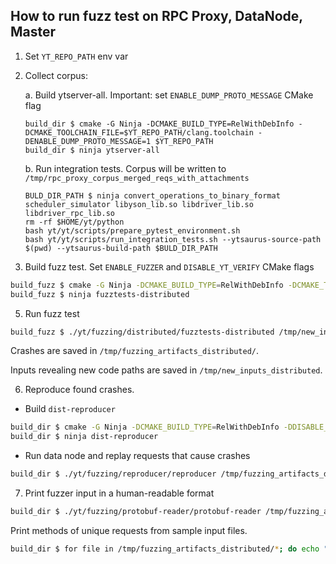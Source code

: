 ## How to run fuzz test on  RPC Proxy, DataNode, Master

1. Set `YT_REPO_PATH` env var
2. Collect corpus:

    a. Build ytserver-all. Important: set `ENABLE_DUMP_PROTO_MESSAGE` CMake flag
    ```
    build_dir $ cmake -G Ninja -DCMAKE_BUILD_TYPE=RelWithDebInfo -DCMAKE_TOOLCHAIN_FILE=$YT_REPO_PATH/clang.toolchain -DENABLE_DUMP_PROTO_MESSAGE=1 $YT_REPO_PATH 
    build_dir $ ninja ytserver-all
     ```

    b. Run integration tests. Corpus will be written to `/tmp/rpc_proxy_corpus_merged_reqs_with_attachments`
    ```
    BULD_DIR_PATH $ ninja convert_operations_to_binary_format scheduler_simulator libyson_lib.so libdriver_lib.so libdriver_rpc_lib.so
    rm -rf $HOME/yt/python
    bash yt/yt/scripts/prepare_pytest_environment.sh
    bash yt/yt/scripts/run_integration_tests.sh --ytsaurus-source-path $(pwd) --ytsaurus-build-path $BULD_DIR_PATH
    ```
3. Build fuzz test. Set `ENABLE_FUZZER` and `DISABLE_YT_VERIFY` CMake flags
```bash
build_fuzz $ cmake -G Ninja -DCMAKE_BUILD_TYPE=RelWithDebInfo -DCMAKE_TOOLCHAIN_FILE=../ytsaurus/clang.toolchain -DENABLE_FUZZER=1 -DDISABLE_YT_VERIFY=1 ../ytsaurus
build_fuzz $ ninja fuzztests-distributed
```
5. Run fuzz test
```bash
build_fuzz $ ./yt/fuzzing/distributed/fuzztests-distributed /tmp/new_inputs_distributed /tmp/distributed_corpus_merged_reqs_with_attachments -artifact_prefix=/tmp/fuzzing_artifacts_distributed/ -rss_limit_mb=20000
```

Crashes are saved in `/tmp/fuzzing_artifacts_distributed/`.

Inputs revealing new code paths are saved in `/tmp/new_inputs_distributed`.

6. Reproduce found crashes.
- Build `dist-reproducer`
```bash
build_dir $ cmake -G Ninja -DCMAKE_BUILD_TYPE=RelWithDebInfo -DDISABLE_YT_VERIFY=1 -DCMAKE_TOOLCHAIN_FILE=$YT_REPO_PATH/clang.toolchain $YT_REPO_PATH 
build_dir $ ninja dist-reproducer
```
- Run data node and replay requests that cause crashes
```bash
build_dir $ ./yt/fuzzing/reproducer/reproducer /tmp/fuzzing_artifacts_distributed/<crash id>
```

7. Print fuzzer input in a human-readable format
```bash
build_dir $ ./yt/fuzzing/protobuf-reader/protobuf-reader /tmp/fuzzing_artifacts_distributed/crash-e23435d3d2e44d9cae108e7e484e45147fc3fe37
```

Print methods of unique requests from sample input files.
```bash
build_dir $ for file in /tmp/fuzzing_artifacts_distributed/*; do echo "Processing $file:"; ./yt/fuzzing/protobuf-reader/protobuf-reader "$file" | head -n 1; done
```
